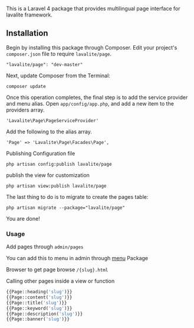 This is a Laravel 4 package that provides multilingual page interface for lavalite framework.

## Installation

Begin by installing this package through Composer. Edit your project's `composer.json` file to require `lavalite/page`.

    "lavalite/page": "dev-master"

Next, update Composer from the Terminal:

    composer update

Once this operation completes, the final step is to add the service provider and menu alias. Open `app/config/app.php`, and add a new item to the providers array.

    'Lavalite\Page\PageServiceProvider'

Add the following to the alias array.

    'Page' => 'Lavalite\Page\Facades\Page',

Publishing Configuration file

    php artisan config:publish lavalite/page

publish the view for customization

    php artisan view:publish lavalite/page

The last thing to do is to migrate to create the pages table:

    php artisan migrate --package="lavalite/page"

You are done!

### Usage

Add pages through `admin/pages`

You can add this to menu in admin through [menu](https://github.com/LavaLite/Menu) Package

Browser to get page browse `/{slug}.html`

Calling other pages inside a view or function
```php
{{Page::heading('slug')}}
{{Page::content('slug')}}
{{Page::title('slug')}}
{{Page::keyword('slug')}}
{{Page::description('slug')}}
{{Page::banner('slug')}}
```

 
